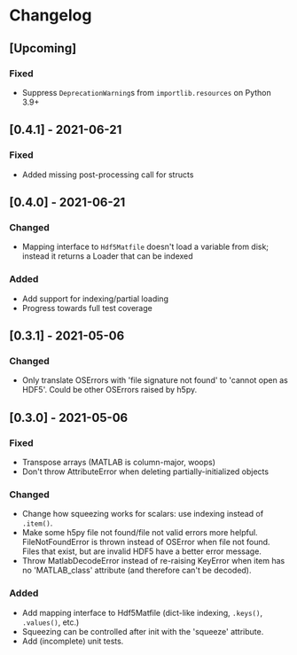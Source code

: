 Changelog
=========

[Upcoming]
----------

### Fixed

- Suppress `DeprecationWarning`s from `importlib.resources` on Python 3.9+


[0.4.1] - 2021-06-21
--------------------

### Fixed

- Added missing post-processing call for structs


[0.4.0] - 2021-06-21
--------------------

### Changed

- Mapping interface to `Hdf5Matfile` doesn't load a variable from disk; instead
  it returns a Loader that can be indexed

### Added

- Add support for indexing/partial loading
- Progress towards full test coverage


[0.3.1] - 2021-05-06
--------------------

### Changed

- Only translate OSErrors with 'file signature not found' to 'cannot open as
  HDF5'. Could be other OSErrors raised by h5py.


[0.3.0] - 2021-05-06
--------------------

### Fixed

- Transpose arrays (MATLAB is column-major, woops)
- Don't throw AttributeError when deleting partially-initialized objects

### Changed

- Change how squeezing works for scalars: use indexing instead of `.item()`.
- Make some h5py file not found/file not valid errors more helpful.
  FileNotFoundError is thrown instead of OSError when file not found. Files that
  exist, but are invalid HDF5 have a better error message.
- Throw MatlabDecodeError instead of re-raising KeyError when item has no
  'MATLAB_class' attribute (and therefore can't be decoded).

### Added

- Add mapping interface to Hdf5Matfile (dict-like indexing, `.keys()`,
  `.values()`, etc.)
- Squeezing can be controlled after init with the 'squeeze' attribute.
- Add (incomplete) unit tests.
